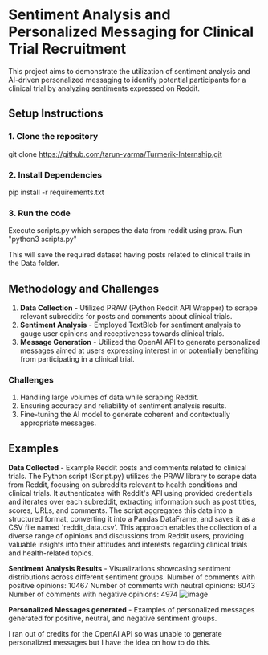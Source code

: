 # Sentiment Analysis and Personalized Messaging for Clinical Trial Recruitment
This project aims to demonstrate the utilization of sentiment analysis and AI-driven personalized messaging to identify potential participants for a clinical trial by analyzing sentiments expressed on Reddit.

## Setup Instructions
### 1. Clone the repository
git clone https://github.com/tarun-varma/Turmerik-Internship.git

### 2. Install Dependencies
pip install -r requirements.txt

### 3. Run the code
Execute scripts.py which scrapes the data from reddit using praw.
Run "python3 scripts.py"

This will save the required dataset having posts related to clinical trails in the Data folder.

## Methodology and Challenges
1. **Data Collection** - Utilized PRAW (Python Reddit API Wrapper) to scrape relevant subreddits for posts and comments about clinical trials.
2. **Sentiment Analysis** - Employed TextBlob for sentiment analysis to gauge user opinions and receptiveness towards clinical trials.
3. **Message Generation** - Utilized the OpenAI API to generate personalized messages aimed at users expressing interest in or potentially benefiting from participating in a clinical trial.

### Challenges
1. Handling large volumes of data while scraping Reddit.
2. Ensuring accuracy and reliability of sentiment analysis results.
3. Fine-tuning the AI model to generate coherent and contextually appropriate messages.

## Examples
**Data Collected** - Example Reddit posts and comments related to clinical trials.
The Python script (Script.py) utilizes the PRAW library to scrape data from Reddit, focusing on subreddits relevant to health conditions and clinical trials. It authenticates with Reddit's API using provided credentials and iterates over each subreddit, extracting information such as post titles, scores, URLs, and comments. The script aggregates this data into a structured format, converting it into a Pandas DataFrame, and saves it as a CSV file named 'reddit_data.csv'. This approach enables the collection of a diverse range of opinions and discussions from Reddit users, providing valuable insights into their attitudes and interests regarding clinical trials and health-related topics.

**Sentiment Analysis Results** - Visualizations showcasing sentiment distributions across different sentiment groups.
Number of comments with positive opinions: 10467
Number of comments with neutral opinions: 6043
Number of comments with negative opinions: 4974
![image](https://github.com/tarun-varma/Turmerik-Internship/assets/77658822/1ea095e6-eae8-4c39-a65c-b0d4dfe29f51)


**Personalized Messages generated** - Examples of personalized messages generated for positive, neutral, and negative sentiment groups.

I ran out of credits for the OpenAI API so was unable to generate personalized messages but I have the idea on how to do this.






